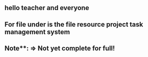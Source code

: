 ## hello teacher and everyone

## For file under is the file resource project task management system

## Note\*\*: => Not yet complete for full!
